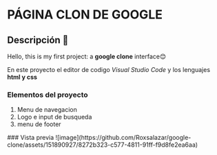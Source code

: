 # PÁGINA CLON DE GOOGLE
## Descripción 👀
Hello, this is my first project: a **google clone** interface😊

En este proyecto el editor de codigo *Visual Studio Code* y los lenguajes **html y css**
### Elementos del proyecto
<ol>
  <li>Menu de navegacion</li>
  <li>Logo e input de busqueda</li>
  <li>menu de footer</li>
</ol>
### Vista previa
![image](https://github.com/Roxsalazar/google-clone/assets/151890927/8272b323-c577-4811-91ff-f9d8fe2ea6aa)



